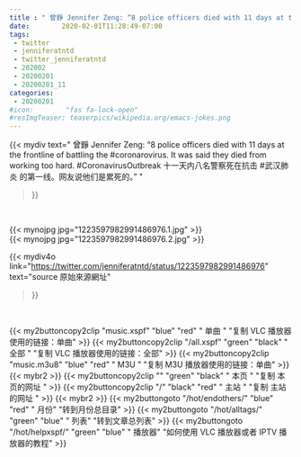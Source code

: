 ```yaml
---
title : " 曾錚 Jennifer Zeng: “8 police officers died with 11 days at the frontline of battling the #coronarovirus. It was said they died from working too hard. #CoronavirusOutbreak  十一天内八名警察死在抗击 #武汉肺炎 的第一线。网友说他们是累死的。”  "
date:        2020-02-01T11:28:49-07:00
tags:
 - twitter
 - jenniferatntd
 - twitter_jenniferatntd
 - 202002
 - 20200201
 - 20200201_11
categories:
 - 20200201
#icon:        "fas fa-lock-open"
#resImgTeaser: teaserpics/wikipedia.org/emacs-jokes.png
---
```


{{< mydiv text=" 曾錚 Jennifer Zeng: “8 police officers died with 11 days at the frontline of battling the #coronarovirus. It was said they died from working too hard. #CoronavirusOutbreak  十一天内八名警察死在抗击 #武汉肺炎 的第一线。网友说他们是累死的。”  "
>}}
<br>


 {{< mynojpg jpg="1223597982991486976.1.jpg" >}}<br> 
 {{< mynojpg jpg="1223597982991486976.2.jpg" >}}<br> 



{{< mydiv4o link="https://twitter.com/jenniferatntd/status/1223597982991486976"
text="source 原始來源網址"
>}}


<br>



{{< my2buttoncopy2clip "music.xspf"        "blue"   "red"    " 单曲 "  "复制 VLC 播放器使用的链接：单曲" >}} {{< my2buttoncopy2clip "/all.xspf"         "green"  "black"  " 全部 "  "复制 VLC 播放器使用的链接：全部" >}} {{< my2buttoncopy2clip "music.m3u8"        "blue"   "red"    " M3U  "    "复制 M3U 播放器使用的链接：单曲" >}} {{< mybr2 >}} {{< my2buttoncopy2clip ""                  "green"  "black"  " 本页 "    "复制 本页的网址 " >}} {{< my2buttoncopy2clip "/"                 "black"  "red"    " 主站 "    "复制 主站的网址 " >}} {{< mybr2 >}} {{< my2buttongoto      "/hot/endothers/"   "blue"   "red"    " 月份"   "转到月份总目录" >}} {{< my2buttongoto      "/hot/alltags/"     "green"  "blue"   " 列表"   "转到文章总列表" >}} {{< my2buttongoto      "/hot/helpxspf/"    "green"  "blue"   " 播放器" "如何使用 VLC 播放器或者 IPTV 播放器的教程" >}} 
